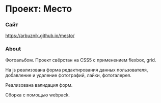 # Проект: Место

### Сайт

https://arbuznik.github.io/mesto/

### About

Фотоальбом. Проект свёрстан на CSS5 с применением flexbox, grid. 

На js реализована форма редактирования данных пользователя, добавление и удаление фотографий, лайки, фотогалерея.

Реализована валидация форм.

Сборка с помощью webpack.

